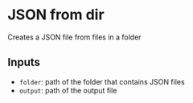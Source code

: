 # JSON from dir
Creates a JSON file from files in a folder

## Inputs
- `folder`: path of the folder that contains JSON files
- `output`: path of the output file
